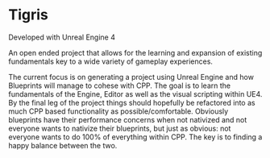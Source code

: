 # Tigris

Developed with Unreal Engine 4

An open ended project that allows for the learning and expansion of existing fundamentals key to a wide variety of gameplay experiences.

The current focus is on generating a project using Unreal Engine and how Blueprints will manage to cohese with CPP. The goal is to learn the fundamentals of the Engine, Editor as well as the visual scripting within UE4. By the final leg of the project things should hopefully be refactored into as much CPP based functionality as possible/comfortable. Obviously blueprints have their performance concerns when not nativized and not everyone wants to nativize their blueprints, but just as obvious: not everyone wants to do 100% of everything within CPP. The key is to finding a happy balance between the two.
